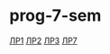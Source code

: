 # prog-7-sem

[ЛР1](https://github.com/calabiyauspace/prog-7-sem/tree/main/lr1)
[ЛР2](https://github.com/calabiyauspace/prog-7-sem/tree/main/lr2)
[ЛР3](https://github.com/calabiyauspace/prog-7-sem/tree/main/lr3)
[ЛР7](https://github.com/calabiyauspace/prog-7-sem/tree/main/lr7)
